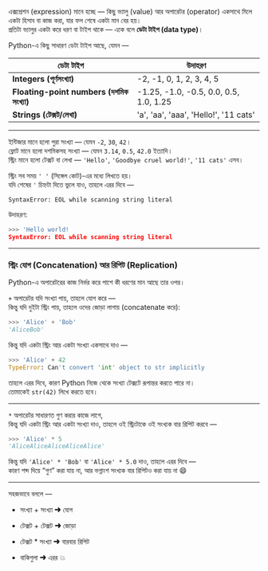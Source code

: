 
এক্সপ্রেশন (expression) মানে হচ্ছে — কিছু ভ্যালু (value) আর অপারেটর (operator) একসাথে মিলে একটা হিসাব বা কাজ করা, যার ফল শেষে একটা মান বের হয়।  
প্রতিটা ভ্যালুর একটা করে ধরণ বা টাইপ থাকে — একে বলে **ডেটা টাইপ (data type)**।

Python-এ কিছু সাধারণ ডেটা টাইপ আছে, যেমন —

| ডেটা টাইপ                                 | উদাহরণ                                 |
| ----------------------------------------- | -------------------------------------- |
| **Integers (পূর্ণসংখ্যা)**                | -2, -1, 0, 1, 2, 3, 4, 5               |
| **Floating-point numbers (দশমিক সংখ্যা)** | -1.25, -1.0, -0.5, 0.0, 0.5, 1.0, 1.25 |
| **Strings (টেক্সট/লেখা)**                 | 'a', 'aa', 'aaa', 'Hello!', '11 cats'  |

---

ইন্টিজার মানে হলো পুরা সংখ্যা — যেমন `-2`, `30`, `42`।  
ফ্লোট মানে হলো দশমিকসহ সংখ্যা — যেমন `3.14`, `0.5`, `42.0` ইত্যাদি।  
স্ট্রিং মানে হলো টেক্সট বা লেখা — `'Hello'`, `'Goodbye cruel world!'`, `'11 cats'` এসব।

স্ট্রিং সব সময় `' '` (সিঙ্গেল কোট)-এর মধ্যে লিখতে হয়।  
যদি শেষের `'` চিহ্নটা দিতে ভুলে যাও, তাহলে এরর দিবে —

```
SyntaxError: EOL while scanning string literal
```

উদাহরণ:

```python
>>> 'Hello world!
SyntaxError: EOL while scanning string literal
```

---

### স্ট্রিং যোগ (Concatenation) আর রিপিট (Replication)

Python-এ অপারেটরের কাজ নির্ভর করে পাশে কী ধরণের মান আছে তার ওপর।

`+` অপারেটর যদি সংখ্যা পায়, তাহলে যোগ করে —  
কিন্তু যদি দুইটা স্ট্রিং পায়, তাহলে ওদের জোড়া লাগায় (concatenate করে):

```python
>>> 'Alice' + 'Bob'
'AliceBob'
```

কিন্তু যদি একটা স্ট্রিং আর একটা সংখ্যা একসাথে দাও —

```python
>>> 'Alice' + 42
TypeError: Can't convert 'int' object to str implicitly
```

তাহলে এরর দিবে, কারণ Python নিজে থেকে সংখ্যা টেক্সটে রূপান্তর করতে পারে না।  
তোমাকেই `str(42)` লিখে করতে হবে।

---

`*` অপারেটর সাধারণত গুণ করার কাজে লাগে,  
কিন্তু যদি একটা স্ট্রিং আর একটা সংখ্যা দাও, তাহলে ওই স্ট্রিংটাকে ওই সংখ্যক বার রিপিট করবে —

```python
>>> 'Alice' * 5
'AliceAliceAliceAliceAlice'
```

কিন্তু যদি `'Alice' * 'Bob'` বা `'Alice' * 5.0` দাও, তাহলে এরর দিবে —  
কারণ শব্দ দিয়ে “গুণ” করা যায় না, আর ভগ্নাংশ সংখ্যক বার রিপিটও করা যায় না 😄

---

সহজভাবে বললে —

- সংখ্যা + সংখ্যা ➜ যোগ
    
- টেক্সট + টেক্সট ➜ জোড়া
    
- টেক্সট * সংখ্যা ➜ বারবার রিপিট
    
- বাকিগুলা ➜ এরর 💥